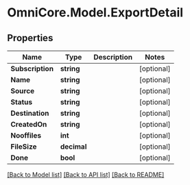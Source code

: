 # OmniCore.Model.ExportDetail

## Properties

Name | Type | Description | Notes
------------ | ------------- | ------------- | -------------
**Subscription** | **string** |  | [optional] 
**Name** | **string** |  | [optional] 
**Source** | **string** |  | [optional] 
**Status** | **string** |  | [optional] 
**Destination** | **string** |  | [optional] 
**CreatedOn** | **string** |  | [optional] 
**Nooffiles** | **int** |  | [optional] 
**FileSize** | **decimal** |  | [optional] 
**Done** | **bool** |  | [optional] 

[[Back to Model list]](../README.md#documentation-for-models) [[Back to API list]](../README.md#documentation-for-api-endpoints) [[Back to README]](../README.md)

